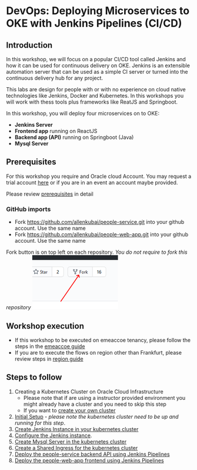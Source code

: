 # DevOps: Deploying Microservices to OKE with Jenkins Pipelines (CI/CD) #

## Introduction

In this workshop, we will focus on a popular CI/CD tool called Jenkins and how it can be used for continuous delivery on OKE. Jenkins is an extensible automation server that can be used as a simple CI server or turned into the continuous delivery hub for any project. 

This labs are design for people with or with no experience on cloud native technologies like Jenkins, Docker and Kubernetes. In this workshops you will work with thess tools plus frameworks like ReatJS and Springboot.

In this workshop, you will deploy four microservices on to OKE: 

+ **Jenkins Server**
+ **Frontend app** running on ReactJS
+ **Backend app (API)** running on Springboot (Java)
+ **Mysql Server** 

## Prerequisites ##

For this workshop you require and Oracle cloud Account. You may request a trial account [here](https://myservices.us.oraclecloud.com/mycloud/signup?language=en&sourceType=_ref_coc-asset-opcHome) or if you are in an event an account maybe provided.

Please review [prerequisites](./prerequisites.md) in detail

### GitHub imports

+ Fork https://github.com/allenkubai/people-service.git into your github account. Use the same name
+ Fork https://github.com/allenkubai/people-web-app.git into your github account. Use the same name

Fork button is on top left on each repository. _You do not require to fork this repository_
![](./images/github-fork1.png)

## Workshop execution
- If this workshop to be executed on emeaccoe tenancy, please follow the steps in the [emeaccoe guide](./emeaccoe.md)
- If you are to execute the flows on region other than Frankfurt, please review steps in [region guide](./region.md)

## Steps to follow ##

1. Creating a Kubernetes Cluster on Oracle Cloud Infrastructure
    - Please note that if are using a instructor provided environment you might already have a cluster and you need to skip this step
    - If you want to [create your own cluster](jenkins.pipelines.OKE1.md)
2. [Initial Setup](jenkins.pipelines.OKE2.md) - *please note the kubernetes cluster need to be up and running for this step*.
3. [Create Jenkins Instance in your kubernetes cluster](jenkins.pipelines.OKE3.md)
4. [Configure the Jenkins instance](jenkins.pipelines.OKE4.md).
5. [Create Mysql Server in the kubernetes cluster](jenkins.pipelines.OKE5.md)
6. [Create a Shared Ingress for the kubernetes cluster](jenkins.pipelines.OKE6.md)
7. [Deploy the people-service backend API using Jenkins Pipelines](jenkins.pipelines.OKE7.md)
7. [Deploy the people-web-app frontend using Jenkins Pipelines](jenkins.pipelines.OKE8.md)
